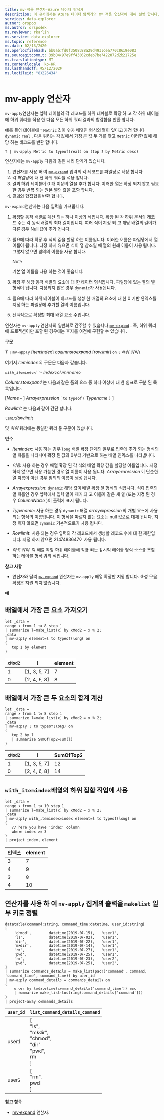 ```yaml
---
title: mv-적용 연산자-Azure 데이터 탐색기
description: 이 문서에서는 Azure 데이터 탐색기의 mv 적용 연산자에 대해 설명 합니다.
services: data-explorer
author: orspod
ms.author: orspodek
ms.reviewer: rkarlin
ms.service: data-explorer
ms.topic: reference
ms.date: 02/13/2020
ms.openlocfilehash: bb0ab7fd0f3508388a29d4931cea770c8619e083
ms.sourcegitcommit: 39b04c97e9ff43052cdeb7be7422072d2b21725e
ms.translationtype: MT
ms.contentlocale: ko-KR
ms.lasthandoff: 05/12/2020
ms.locfileid: "83226434"
---
```

# <a name="mv-apply-operator"></a>mv-apply 연산자

`mv-apply`연산자는 입력 테이블의 각 레코드를 하위 테이블로 확장 하 고 각 하위 테이블에 하위 쿼리를 적용 한 다음 모든 하위 쿼리 결과의 합집합을 반환 합니다.

예를 들어 테이블에 `T` `Metric` 값이 숫자 배열인 형식의 열이 있다고 가정 합니다 `dynamic` `real` . 다음 쿼리는 각 값에서 가장 큰 값 두 개를 찾고 `Metric` 이러한 값에 해당 하는 레코드를 반환 합니다.

```kusto
T | mv-apply Metric to typeof(real) on (top 2 by Metric desc)
```

연산자에는 `mv-apply` 다음과 같은 처리 단계가 있습니다.

1. 연산자를 사용 하 여 [`mv-expand`](./mvexpandoperator.md) 입력의 각 레코드를 파일당로 확장 합니다.
1. 각 파일당에 대 한 하위 쿼리를 적용 합니다.
1. 결과 하위 테이블이 0 개 이상의 열을 추가 합니다. 이러한 열은 확장 되지 않고 필요한 경우 반복 되는 원본 열의 값을 포함 합니다.
1. 결과의 합집합을 반환 합니다.

`mv-expand`연산자는 다음 입력을 가져옵니다.

1. 확장할 동적 배열로 계산 되는 하나 이상의 식입니다.
   확장 된 각 하위 문서의 레코드 수는 각 동적 배열의 최대 길이입니다. 여러 식이 지정 되 고 해당 배열의 길이가 다른 경우 Null 값이 추가 됩니다.

1. 필요에 따라 확장 후 식의 값을 할당 하는 이름입니다.
   이러한 이름은 파일당에서 열 이름이 됩니다.
   지정 하지 않으면 식이 열 참조일 때 열의 원래 이름이 사용 됩니다. 그렇지 않으면 임의의 이름을 사용 합니다. 

   > [!NOTE]
   > 기본 열 이름을 사용 하는 것이 좋습니다.

1. 확장 후 해당 동적 배열의 요소에 대 한 데이터 형식입니다.
   파일당에 있는 열의 열 형식이 됩니다.
   지정되지 않은 경우 `dynamic`가 사용됩니다.

1. 필요에 따라 하위 테이블이 레코드를 생성 한 배열의 요소에 대 한 0 기반 인덱스를 지정 하는 파일당에 추가할 열의 이름입니다.

1. 선택적으로 확장할 최대 배열 요소 수입니다.

연산자는 `mv-apply` 연산자의 일반화로 간주할 수 있습니다 [`mv-expand`](./mvexpandoperator.md) . 즉, 하위 쿼리에 프로젝션이만 포함 된 경우에는 후자를 이전에 구현할 수 있습니다.

**구문**

*T* `|` `mv-apply` [*itemindex*] *columnstoexpand* [*rowlimit*] `on` `(` *하위 쿼리*`)`

여기서 *Itemindex* 의 구문은 다음과 같습니다.

`with_itemindex``=` *Indexcolumnname*

*Columnstoexpand* 는 다음과 같은 폼의 요소 중 하나 이상에 대 한 쉼표로 구분 된 목록입니다.

[*Name* `=` ] *Arrayexpression* [ `to` `typeof` `(` *Typename* `)` ]

*Rowlimit* 는 다음과 같이 간단 합니다.

`limit`*Rowlimit*

및 *하위* 쿼리에는 동일한 쿼리 문 구문이 있습니다.

**인수**

* *Itemindex*: 사용 하는 경우 `long` 배열 확장 단계의 일부로 입력에 추가 되는 형식의 열 이름을 나타내며 확장 된 값의 0부터 기반으로 하는 배열 인덱스를 나타냅니다.

* *이름*: 사용 하는 경우 배열 확장 된 각 식의 배열 확장 값을 할당할 이름입니다.
  지정 하지 않으면 사용 가능한 경우 열 이름이 사용 됩니다.
  *Arrayexpression* 이 단순한 열 이름이 아닌 경우 임의의 이름이 생성 됩니다.

* *Arrayexpression*: `dynamic` 해당 값이 배열 확장 될 형식의 식입니다.
  식이 입력의 열 이름인 경우 입력에서 입력 열이 제거 되 고 이름이 같은 새 열 (또는 지정 된 경우 *ColumnName* )이 출력에 표시 됩니다.

* *Typename*: 사용 하는 경우 `dynamic` 배열 *arrayexpression* 의 개별 요소에 사용 되는 형식의 이름입니다. 이 형식을 따르지 않는 요소는 null 값으로 대체 됩니다.
  지정 하지 않으면 `dynamic` 기본적으로가 사용 됩니다.

* *Rowlimit*: 사용 되는 경우 입력의 각 레코드에서 생성할 레코드 수에 대 한 제한입니다.
  지정 하지 않으면 2147483647이 사용 됩니다.

* *하위 쿼리*: 각 배열 확장 하위 테이블에 적용 되는 암시적 테이블 형식 소스를 포함 하는 테이블 형식 쿼리 식입니다.

**참고 사항**

* 연산자와 달리 [`mv-expand`](./mvexpandoperator.md) 연산자는 `mv-apply` 배열 확장만 지원 합니다. 속성 모음 확장은 지원 되지 않습니다.

**예**

## <a name="getting-the-largest-element-from-the-array"></a>배열에서 가장 큰 요소 가져오기

```kusto
let _data =
range x from 1 to 8 step 1
| summarize l=make_list(x) by xMod2 = x % 2;
_data
| mv-apply element=l to typeof(long) on 
(
   top 1 by element
)
```

|`xMod2`|l           |element|
|-----|------------|-------|
|1    |[1, 3, 5, 7]|7      |
|0    |[2, 4, 6, 8]|8      |

## <a name="calculating-the-sum-of-the-largest-two-elements-in-an-array"></a>배열에서 가장 큰 두 요소의 합계 계산

```kusto
let _data =
range x from 1 to 8 step 1
| summarize l=make_list(x) by xMod2 = x % 2;
_data
| mv-apply l to typeof(long) on
(
   top 2 by l
   | summarize SumOfTop2=sum(l)
)
```

|`xMod2`|l        |SumOfTop2|
|-----|---------|---------|
|1    |[1, 3, 5, 7]|12       |
|0    |[2, 4, 6, 8]|14       |


## <a name="using-with_itemindex-for-working-with-a-subset-of-the-array"></a>`with_itemindex`배열의 하위 집합 작업에 사용

```kusto
let _data =
range x from 1 to 10 step 1
| summarize l=make_list(x) by xMod2 = x % 2;
_data
| mv-apply with_itemindex=index element=l to typeof(long) on 
(
   // here you have 'index' column
   where index >= 3
)
| project index, element
```

|인덱스|element|
|---|---|
|3|7|
|4|9|
|3|8|
|4|10|

## <a name="using-the-mv-apply-operator-to-sort-the-output-of-makelist-aggregate-by-some-key"></a>연산자를 사용 하 여 `mv-apply` 집계의 출력을 `makelist` 일부 키로 정렬

```kusto
datatable(command:string, command_time:datetime, user_id:string)
[
    'chmod',        datetime(2019-07-15),   "user1",
    'ls',           datetime(2019-07-02),   "user1",
    'dir',          datetime(2019-07-22),   "user1",
    'mkdir',        datetime(2019-07-14),   "user1",
    'rm',           datetime(2019-07-27),   "user1",
    'pwd',          datetime(2019-07-25),   "user1",
    'rm',           datetime(2019-07-23),   "user2",
    'pwd',          datetime(2019-07-25),   "user2",
]
| summarize commands_details = make_list(pack('command', command, 'command_time', command_time)) by user_id
| mv-apply command_details = commands_details on
(
    order by todatetime(command_details['command_time']) asc
    | summarize make_list(tostring(command_details['command']))
)
| project-away commands_details
```

|`user_id`|`list_command_details_command`|
|---|---|
|user1|[<br>  "ls",<br>  "mkdir",<br>  "chmod",<br>  "dir",<br>  "pwd",<br>  rm<br>]|
|user2|[<br>  "rm",<br>  pwd<br>]|


**참고 항목**

* [mv-expand](./mvexpandoperator.md) 연산자.
